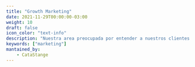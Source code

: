 ```yaml
---
title: "Growth Marketing"
date: 2021-11-29T00:00:00-03:00
weight: 10
draft: false
icon_color: "text-info"
description: "Nuestra area preocupada por entender a nuestros clientes y la relación con la comunidad."
keywords: ["marketing"]
mantained_by:
    - CataStange
---
```

